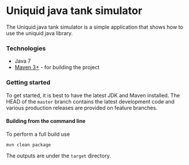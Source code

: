 Uniquid java tank simulator
======================================

The Uniquid java tank simulator is a simple application that shows how to use the uniquid java library.

### Technologies

* Java 7
* [Maven 3+](http://maven.apache.org) - for building the project

### Getting started

To get started, it is best to have the latest JDK and Maven installed. The HEAD of the `master` branch contains the latest development code and various production releases are provided on feature branches.

#### Building from the command line

To perform a full build use
```
mvn clean package
```
The outputs are under the `target` directory.
